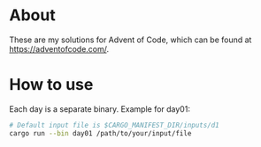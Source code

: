 # About
These are my solutions for Advent of Code, which can be found at https://adventofcode.com/.

# How to use
Each day is a separate binary. Example for day01:
```bash
# Default input file is $CARGO_MANIFEST_DIR/inputs/d1
cargo run --bin day01 /path/to/your/input/file
```
